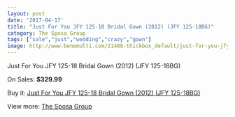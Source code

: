 ```yaml
---
layout: post
date: '2017-04-17'
title: "Just For You JFY 125-18 Bridal Gown (2012) (JFY 125-18BG)"
category: The Sposa Group
tags: ["sale","just","wedding","crazy","gown"]
image: http://www.benemulti.com/21488-thickbox_default/just-for-you-jfy-125-18-bridal-gown-2012-jfy-125-18bg.jpg
---
```

Just For You JFY 125-18 Bridal Gown (2012) (JFY 125-18BG)

On Sales: **$329.99**
<a href="https://www.benemulti.com/en/the-sposa-group/8055-just-for-you-jfy-125-18-bridal-gown-2012-jfy-125-18bg.html"><amp-img layout="responsive" width="600" height="600" src="//www.benemulti.com/21488-thickbox_default/just-for-you-jfy-125-18-bridal-gown-2012-jfy-125-18bg.jpg" alt="Just For You JFY 125-18 Bridal Gown (2012) (JFY 125-18BG) 0" /></a>
<a href="https://www.benemulti.com/en/the-sposa-group/8055-just-for-you-jfy-125-18-bridal-gown-2012-jfy-125-18bg.html"><amp-img layout="responsive" width="600" height="600" src="//www.benemulti.com/21489-thickbox_default/just-for-you-jfy-125-18-bridal-gown-2012-jfy-125-18bg.jpg" alt="Just For You JFY 125-18 Bridal Gown (2012) (JFY 125-18BG) 1" /></a>

Buy it: [Just For You JFY 125-18 Bridal Gown (2012) (JFY 125-18BG)](https://www.benemulti.com/en/the-sposa-group/8055-just-for-you-jfy-125-18-bridal-gown-2012-jfy-125-18bg.html "Just For You JFY 125-18 Bridal Gown (2012) (JFY 125-18BG)")

View more: [The Sposa Group](https://www.benemulti.com/en/66-the-sposa-group "The Sposa Group")